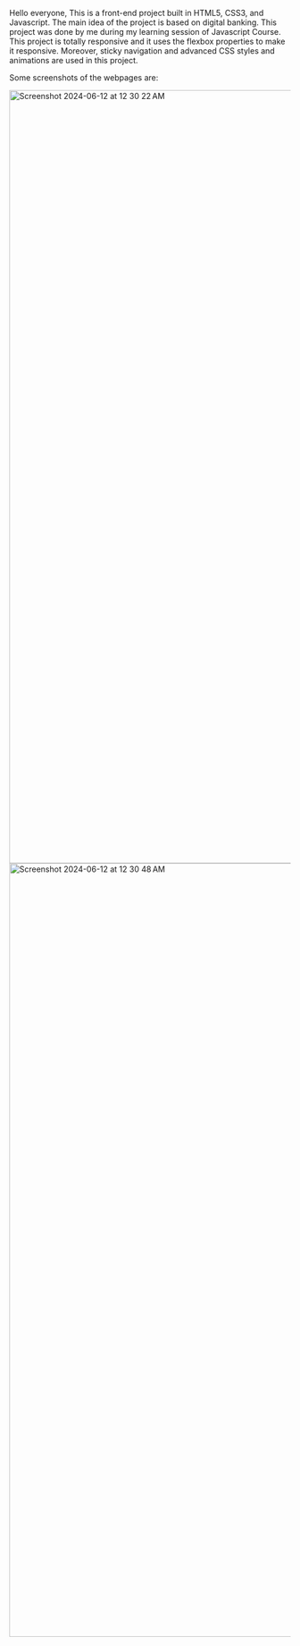 Hello everyone,
This is a front-end project built in HTML5, CSS3, and Javascript. The main idea of the project is based on digital banking. 
This project was done by me during my learning session of Javascript Course.
This project is totally responsive and it uses the flexbox properties to make it responsive. Moreover, sticky navigation and advanced CSS styles and animations are used in this 
project.

Some screenshots of the webpages are:

<img width="1385" alt="Screenshot 2024-06-12 at 12 30 22 AM" src="https://github.com/RahimAbbas55/Bankist-Website/assets/101935846/e0f03a06-a1b4-4587-9e14-2bfa636d59dd">

<img width="1386" alt="Screenshot 2024-06-12 at 12 30 48 AM" src="https://github.com/RahimAbbas55/Bankist-Website/assets/101935846/1a1b6486-4aaf-46c1-98dd-ffe9883c2c94">
